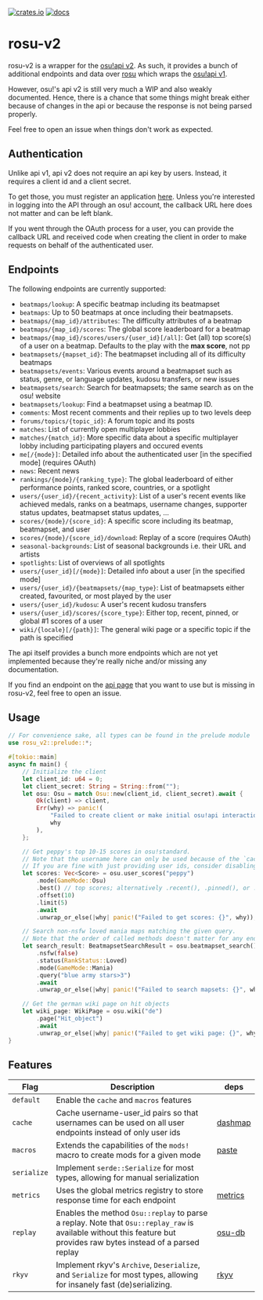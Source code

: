[![crates.io](https://img.shields.io/crates/v/rosu-v2.svg)](https://crates.io/crates/rosu-v2) [![docs](https://docs.rs/rosu-v2/badge.svg)](https://docs.rs/rosu-v2)

# rosu-v2

rosu-v2 is a wrapper for the [osu!api v2](https://osu.ppy.sh/docs/index.html).
As such, it provides a bunch of additional endpoints and data over [rosu](https://github.com/MaxOhn/rosu) which wraps the [osu!api v1](https://github.com/ppy/osu-api/wiki).

However, osu!'s api v2 is still very much a WIP and also weakly documented. Hence, there is a chance that some things might break either because of changes in the api or because the response is not being parsed properly.

Feel free to open an issue when things don't work as expected.

## Authentication

Unlike api v1, api v2 does not require an api key by users. Instead, it requires a client id and a client secret.

To get those, you must register an application [here](https://osu.ppy.sh/home/account/edit#new-oauth-application).
Unless you're interested in logging into the API through an osu! account, the callback URL here does not matter and can be left blank.

If you went through the OAuth process for a user, you can provide the callback URL and received code
when creating the client in order to make requests on behalf of the authenticated user.

## Endpoints

The following endpoints are currently supported:

- `beatmaps/lookup`: A specific beatmap including its beatmapset
- `beatmaps`: Up to 50 beatmaps at once including their beatmapsets.
- `beatmaps/{map_id}/attributes`: The difficulty attributes of a beatmap
- `beatmaps/{map_id}/scores`: The global score leaderboard for a beatmap
- `beatmaps/{map_id}/scores/users/{user_id}[/all]`: Get (all) top score(s) of a user on a beatmap. Defaults to the play with the **max score**, not pp
- `beatmapsets/{mapset_id}`: The beatmapset including all of its difficulty beatmaps
- `beatmapsets/events`: Various events around a beatmapset such as status, genre, or language updates, kudosu transfers, or new issues
- `beatmapsets/search`: Search for beatmapsets; the same search as on the osu! website
- `beatmapsets/lookup`: Find a beatmapset using a beatmap ID.
- `comments`: Most recent comments and their replies up to two levels deep
- `forums/topics/{topic_id}`: A forum topic and its posts
- `matches`: List of currently open multiplayer lobbies
- `matches/{match_id}`: More specific data about a specific multiplayer lobby including participating players and occured events
- `me[/{mode}]`: Detailed info about the authenticated user [in the specified mode] (requires OAuth)
- `news`: Recent news
- `rankings/{mode}/{ranking_type}`: The global leaderboard of either performance points, ranked score, countries, or a spotlight
- `users/{user_id}/{recent_activity}`: List of a user's recent events like achieved medals, ranks on a beatmaps, username changes, supporter status updates, beatmapset status updates, ...
- `scores/{mode}/{score_id}`: A specific score including its beatmap, beatmapset, and user
- `scores/{mode}/{score_id}/download`: Replay of a score (requires OAuth)
- `seasonal-backgrounds`: List of seasonal backgrounds i.e. their URL and artists
- `spotlights`: List of overviews of all spotlights
- `users/{user_id}[/{mode}]`: Detailed info about a user [in the specified mode]
- `users/{user_id}/{beatmapsets/{map_type}`: List of beatmapsets either created, favourited, or most played by the user
- `users/{user_id}/kudosu`: A user's recent kudosu transfers
- `users/{user_id}/scores/{score_type}`: Either top, recent, pinned, or global #1 scores of a user
- `wiki/{locale}[/{path}]`: The general wiki page or a specific topic if the path is specified

The api itself provides a bunch more endpoints which are not yet implemented because they're really niche and/or missing any documentation.

If you find an endpoint on the [api page](https://osu.ppy.sh/docs/index.html) that you want to use but is missing in rosu-v2, feel free to open an issue.

## Usage

```rust
// For convenience sake, all types can be found in the prelude module
use rosu_v2::prelude::*;

#[tokio::main]
async fn main() {
    // Initialize the client
    let client_id: u64 = 0;
    let client_secret: String = String::from("");
    let osu: Osu = match Osu::new(client_id, client_secret).await {
        Ok(client) => client,
        Err(why) => panic!(
            "Failed to create client or make initial osu!api interaction: {}",
            why
        ),
    };

    // Get peppy's top 10-15 scores in osu!standard.
    // Note that the username here can only be used because of the `cache` feature.
    // If you are fine with just providing user ids, consider disabling this feature.
    let scores: Vec<Score> = osu.user_scores("peppy")
        .mode(GameMode::Osu)
        .best() // top scores; alternatively .recent(), .pinned(), or .firsts()
        .offset(10)
        .limit(5)
        .await
        .unwrap_or_else(|why| panic!("Failed to get scores: {}", why));

    // Search non-nsfw loved mania maps matching the given query.
    // Note that the order of called methods doesn't matter for any endpoint.
    let search_result: BeatmapsetSearchResult = osu.beatmapset_search()
        .nsfw(false)
        .status(RankStatus::Loved)
        .mode(GameMode::Mania)
        .query("blue army stars>3")
        .await
        .unwrap_or_else(|why| panic!("Failed to search mapsets: {}", why));

    // Get the german wiki page on hit objects
    let wiki_page: WikiPage = osu.wiki("de")
        .page("Hit_object")
        .await
        .unwrap_or_else(|why| panic!("Failed to get wiki page: {}", why));
}
```

## Features

| Flag        | Description                                                                                                                                                         | deps                                                  |
|-------------|---------------------------------------------------------------------------------------------------------------------------------------------------------------------| ----------------------------------------------------- |
| `default`   | Enable the `cache` and `macros` features                                                                                                                            |                                                       |
| `cache`     | Cache username-user_id pairs so that usernames can be used on all user endpoints instead of only user ids                                                           | [dashmap](https://github.com/xacrimon/dashmap)    |
| `macros`    | Extends the capabilities of the `mods!` macro to create mods for a given mode                                                                                       | [paste](https://github.com/dtolnay/paste)             |
| `serialize` | Implement `serde::Serialize` for most types, allowing for manual serialization                                                                                      |                                                       |
| `metrics`   | Uses the global metrics registry to store response time for each endpoint                                                                                           | [metrics](https://github.com/metrics-rs/metrics/tree/main/metrics) |
| `replay`    | Enables the method `Osu::replay` to parse a replay. Note that `Osu::replay_raw` is available without this feature but provides raw bytes instead of a parsed replay | [osu-db](https://github.com/negamartin/osu-db)        |
| `rkyv`      | Implement rkyv's `Archive`, `Deserialize`, and `Serialize` for most types, allowing for insanely fast (de)serializing.                                              | [rkyv](https://github.com/rkyv/rkyv)                  |
